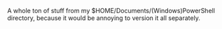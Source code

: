 A whole ton of stuff from my $HOME/Documents/(Windows)PowerShell directory, because it would be annoying to version it all separately.
